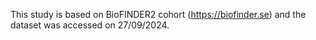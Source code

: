 This study is based on BioFINDER2 cohort (https://biofinder.se) and the dataset was accessed on 27/09/2024.